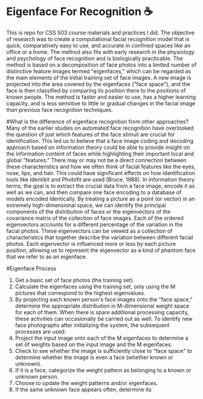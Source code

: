 # Eigenface For Recognition ☕
This is repo for CSS 503 course materials and practices I did. 
The objective of research was to create a computational facial recognition model that is quick, comparatively easy to use, and accurate in confined spaces like an office or a home. The method also fits with early research in the physiology and psychology of face recognition and is biologically practicable.
The method is based on a decomposition of face photos into a limited number of distinctive feature images termed "eigenfaces," which can be regarded as the main elements of the initial training set of face images. A new image is projected into the area covered by the eigenfaces ("face space"), and the face is then classified by comparing its position there to the positions of known people. The method is faster and easier to use, has a higher learning capacity, and is less sensitive to little or gradual changes in the facial image than previous face recognition techniques. 

#What is the difference of eigenface recognition from other approaches?
Many of the earlier studies on automated face recognition have overlooked the question of just which features of the face stimuli are crucial for identification. This led us to believe that a face image coding and decoding approach based on information theory could be able to provide insight on the information content of faces while highlighting their important local and global "features." There may or may not be a direct connection between these characteristics and how we often think of facial features like the eyes, nose, lips, and hair. This could have significant effects on how identification tools like Identikit and Photofit are used (Bruce, 1988). In information theory terms, the goal is to extract the crucial data from a face image, encode it as well as we can, and then compare one face encoding to a database of models encoded identically. By treating a picture as a point (or vector) in an extremely high-dimensional space, we can identify the principal components of the distribution of faces or the eigenvectors of the covariance matrix of the collection of face images. Each of the ordered eigenvectors accounts for a different percentage of the variation in the facial photos.
These eigenvectors can be viewed as a collection of characteristics that together describe the variation between different facial photos. Each eigenvector is influenced more or less by each picture position, allowing us to represent the eigenvector as a kind of phantom face that we refer to as an eigenface. 

#Eigenface Process
1. Get a basic set of face photos (the training set).
2. Calculate the eigenfaces using the training set, only using the M pictures that correspond to the highest eigenvalues. 
3. By projecting each known person's face images onto the "face space," determine the appropriate distribution in M-dimensional weight space for each of them.
When there is spare additional processing capacity, these activities can occasionally be carried out as well. To identify new face photographs after initializing the system, the subsequent processes are used:
1. Project the input image onto each of the M eigenfaces to determine a set of weights based on the input image and the M eigenfaces.
2. Check to see whether the image is sufficiently close to "face space" to determine whether the image is even a face (whether known or unknown).
3. If it is a face, categorize the weight pattern as belonging to a known or unknown person.
4. Choose to update the weight patterns and/or eigenfaces.
5. If the same unknown face appears often, determine its

